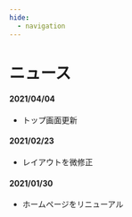 ```yaml
---
hide:
  - navigation
---
```

# ニュース

#### 2021/04/04
* トップ画面更新
#### 2021/02/23
* レイアウトを微修正
#### 2021/01/30
* ホームページをリニューアル
